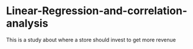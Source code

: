 # Linear-Regression-and-correlation-analysis
This is a study about where a store should invest to get more revenue
